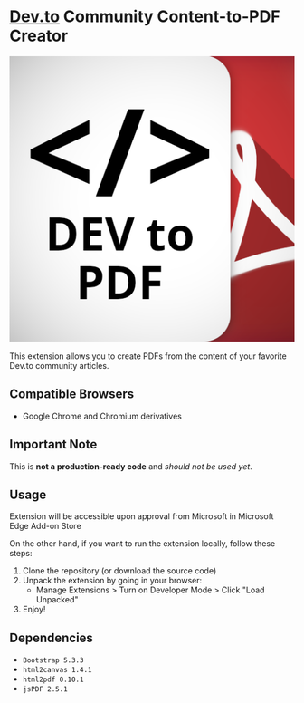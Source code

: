 # [Dev.to](https://dev.to) Community Content-to-PDF Creator
![Logo](images/logo.png)

This extension allows you to create PDFs from the content of your favorite Dev.to community articles.

## Compatible Browsers

- Google Chrome and Chromium derivatives

## Important Note

This is **not a production-ready code** and _should not be used yet_.

## Usage

Extension will be accessible upon approval from Microsoft in Microsoft Edge Add-on Store

On the other hand, if you want to run the extension locally, follow these steps:

1. Clone the repository (or download the source code)
2. Unpack the extension by going in your browser:
   - Manage Extensions > Turn on Developer Mode > Click "Load Unpacked"
3. Enjoy!

## Dependencies

- `Bootstrap 5.3.3`
- `html2canvas 1.4.1`
- `html2pdf 0.10.1`
- `jsPDF 2.5.1`
